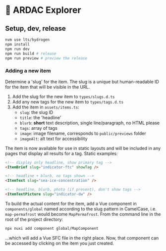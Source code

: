 # 🥗 ARDAC Explorer

## Setup, dev, release

```bash
nvm use lts/hydrogen
npm install
npm run dev
npm run build # release
npm run preview # preview the release
```

### Adding a new item

Determine a 'slug' for the item.  The slug is a unique but human-readable ID for the item that will be visible in the URL.

1. Add the slug for the new item to `types/slugs.d.ts`
2. Add any new tags for the new item to `types/tags.d.ts`
3. Add the item in `assets/items.ts`:
    * `slug`: the slug ID
    * `title`: the 'headline'
    * `blurb`: **short** text description, single line/paragraph, no HTML please
    * `tags`: array of tags
    * `image`: image filename, corresponds to `public/previews` folder
    * `imageAlt`: alt text for accessibility

The item is now available for use in static layouts and will be included in any pages that display all results for a tag.  Static examples:

```html
<!-- display only headline, show primary tag -->
<ItemBrief slug="indicator-ftc" showTag />

<!-- headline + blurb, no tags shown -->
<ItemText slug="sea-ice-concentration" />

<!-- headline, blurb, photo (if present), don't show tags -->
<ItemTextPicture slug="indicator-dw" />
```

To build the actual content for the item, add a Vue component in `components/global` named according to the slug pattern in CamelCase, i.e. `map-permafrost` would become `MapPermafrost`.  From the command line in the root of the project directory:

```bash
npx nuxi add component global/MapComponent
```

...which will add a Vue SFC file in the right place.  Now, that component can be accessed by clicking on the item you just created.
